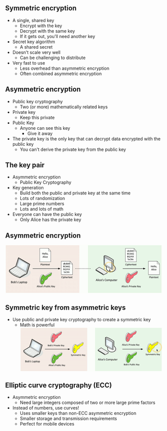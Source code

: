 ## Symmetric encryption
- A single, shared key
	- Encrypt with the key
	- Decrypt with the same key
	- If it gets out, you'll need another key
- Secret key algorithm
	- A shared secret
- Doesn't scale very well
	- Can be challenging to distribute
- Very fast to use
	- Less overhead than asymmetric encryption
	- Often combined asymmetric encryption
## Asymmetric encryption
- Public key cryptography
	- Two (or more) mathematically related keys
- Private key
	- Keep this private
- Public Key
	- Anyone can see this key
		- Give it away
- The private key is the only key that can decrypt data encrypted with the public key
	- You can't derive the private key from the public key
## The key pair
- Asymmetric encryption
	- Public Key Cryptography
- Key generation
	- Build both the public and private key at the same time
	- Lots of randomization
	- Large prime numbers
	- Lots and lots of math
- Everyone can have the public key
	- Only Alice has the private key
## Asymmetric encryption
![](../Images/240509-11%201.png)
## Symmetric key from asymmetric keys
- Use public and private key cryptography to create a symmetric key
	- Math is powerful
![](../Images/240509-12%201.png)
## Elliptic curve cryptography (ECC)
- Asymmetric encryption
	- Need large integers composed of two or more large prime factors
- Instead of numbers, use curves!
	- Uses smaller keys than non-ECC asymmetric encryption
	- Smaller storage and transmission requirements
	- Perfect for mobile devices


